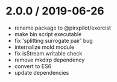 
2.0.0 / 2019-06-26
==================

 * rename package to @pirxpilot/exorcist
 * make bin script executable
 * fix 'splitting surrogate pair' bug
 * internalize mold module
 * fix isStream.writable check
 * remove mkdirp dependency
 * convert to ES6
 * update dependencies
